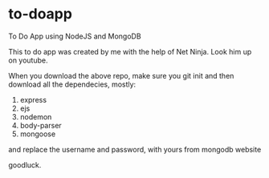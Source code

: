 # to-doapp
To Do App using NodeJS and MongoDB

This to do app was created by me with the help of Net Ninja. Look him up on youtube. 

When you download the above repo, make sure you git init and then download all the dependecies, mostly: 
1. express 
2. ejs 
3. nodemon 
4. body-parser
5. mongoose


and replace the username and password, with yours from mongodb website


goodluck. 
